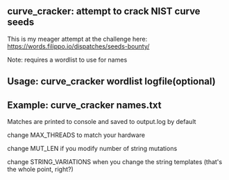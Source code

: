 ## curve_cracker: attempt to crack NIST curve seeds

This is my meager attempt at the challenge here:  https://words.filippo.io/dispatches/seeds-bounty/

Note: requires a wordlist to use for names

## Usage: curve_cracker wordlist logfile(optional)

## Example: curve_cracker names.txt

Matches are printed to console and saved to output.log by default

change MAX_THREADS to match your hardware

change MUT_LEN if you modify number of string mutations

change STRING_VARIATIONS when you change the string templates (that's the whole point, right?)